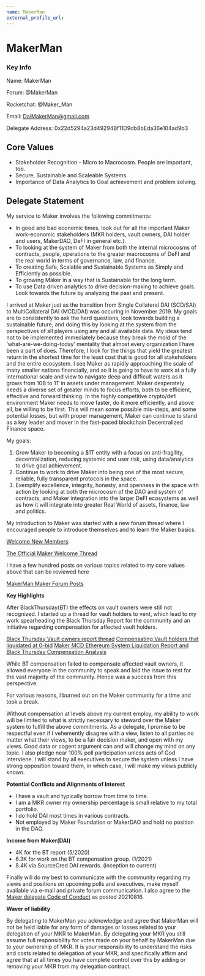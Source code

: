 ```yaml
---
name: MakerMan
external_profile_url:
---
```


# MakerMan

### Key Info

Name: MakerMan

Forum: @MakerMan

Rocketchat: @Maker_Man

Email: DaiMakerMan@gmail.com

Delegate Address: 0x22d5294a23d49294Bf11D9db8bEda36e104ad9b3
## Core Values
* Stakeholder Recognition - Micro to Macrocosm. People are important, too.
* Secure, Sustainable and Scaleable Systems.
* Importance of Data Analytics to Goal achievement and problem solving.

## Delegate Statement
My service to Maker involves the following commitments:

* In good and bad economic times, look out for all the important Maker work-economic stakeholders (MKR holders, vault owners, DAI holder and users, MakerDAO, DeFI in general etc.).
* To looking at the system of Maker from both the internal microcosms of contracts, people, operations to the greater macrocosms of DeFI and the real world in terms of governance, law, and finance.
* To creating Safe, Scalable and Sustainable Systems as Simply and Efficiently as possible.
* To growing Maker in a way that is Sustainable for the long term.
* To use Data driven analytics to drive decision-making to achieve goals.  Look towards the future by analyzing the past and present.

I arrived at Maker just as the transition from Single Collateral DAI (SCD/SAI) to MultiCollateral DAI (MCD/DAI) was occuring in November 2019. My goals are to consistently to ask the hard questions, look towards building a sustainable future, and doing this by looking at the system from the perspectives of all players using any and all available data. My ideas tend not to be implemented immediately because they break the mold of the ‘what-are-we-doing-today’ mentality that almost every organization I have been a part of does. Therefore, I look for the things that yield the greatest return in the shortest time for the least cost that is good for all stakeholders and the entire ecosystem. I see Maker as rapidly approaching the scale of many smaller nations financially, and so it is going to have to work at a fully international scale and view to navigate deep and difficult waters as it grows from 10B to 1T in assets under management. Maker desperately needs a diverse set of greater minds to focus efforts, both to be efficient, effective and forward thinking. In the highly competitive crypto/defi environment Maker needs to move faster, do it more efficiently, and above all, be willing to be first. This will mean some possible mis-steps, and some potential losses, but with proper management, Maker can continue to stand as a key leader and mover in the fast-paced blockchain Decentralized Finance space.

My goals:

1.  Grow Maker to becoming a $1T entity with a focus on anti-fragility, decentralization, reducing systemic and user risk, using data/analytics to drive goal achievement.
2.  Continue to work to drive Maker into being one of the most secure, reliable, fully transparent protocols in the space.
3.  Exemplify excellence, integrity, honesty, and openness in the space with action by looking at both the microcosm of the DAO and system of contracts, and Maker integration into the larger DeFI ecosystems as well as how it will integrate into greater Real World of assets, finance, law and politics.

My introduction to Maker was started with a new forum thread where I encouraged people to introduce themselves and to learn the Maker basics.

[Welcome New Members](https://forum.makerdao.com/t/is-there-a-thread-here-to-welcome-new-forum-members/766)

[The Official Maker Welcome Thread](https://forum.makerdao.com/t/the-official-welcome-thread/771)

I have a few hundred posts on various topics related to my core values above that can be reviewed here

[MakerMan Maker Forum Posts](https://forum.makerdao.com/u/makerman/)

**Key Highlights**

After BlackThursday(BT) the effects on vault owners were still not recognized.  I started up a thread for vault holders to vent, which lead to my work spearheading the Black Thursday Report for the community and an initiative regarding compensation for affected vault holders.

[Black Thursday Vault owners report thread](https://forum.makerdao.com/t/black-thursday-vault-owners-report-thread)
[Compensating Vault holders that liquidated at 0-bid](https://forum.makerdao.com/t/compensating-vault-holders-that-liquidated-at-0-bid)
[Maker MCD Ethereum System Liquidation Report and Black Thursday Compensation Analysis](https://forum.makerdao.com/t/maker-mcd-ethereum-system-liquidation-report-and-black-thursday-compensation-analysis)

While BT compensation failed to compensate affected vault owners, it allowed everyone in the community to speak and laid the issue to rest for the vast majority of the community.  Hence was a success from this perspective.

For various reasons, I burned out on the Maker community for a time and took a break.

Without compensation at levels above my current employ, my ability to work will be limited to what is strictly necessary to steward over the Maker system to fulfill the above commitments. As a delegate, I promise to be respectful even if I vehemently disagree with a view, listen to all parties no matter what their views, to be a fair decision maker, and open with my views. Good data or cogent argument can and will change my mind on any topic. I also pledge near 100% poll participation unless acts of God interviene. I will stand by all executives to secure the system unless I have strong opposition toward them, in which case, I will make my views publicly known.

**Potential Conflicts and Alignments of Interest**

* I have a vault and typically borrow from time to time.
* I am a MKR owner my ownership percentage is small relative to my total portfolio.
* I do hold DAI most times in various contracts.
* Not employed by Maker Foundation or MakerDAO and hold no position in the DAO.

**Income from Maker(DAI)**

* 4K for the BT report (5/2020)
* 6.3K for work on the BT compensation group. (1/2021)
* 8.4K via SourceCred DAI rewards. (inception to current)

Finally will do my best to communicate with the community regarding my views and positions on upcoming polls and executives, make myself available via e-mail and private forum communication. I also agree to the [Maker delegate Code of Conduct](https://forum.makerdao.com/t/recognised-delegate-code-of-conduct) as posted 20210816.

**Waver of liability**

By delegating to MakerMan you acknowledge and agree that MakerMan will not be held liable for any form of damages or losses related to your delegation of your MKR to MakerMan. By delegating your MKR you still assume full responsibility for votes made on your behalf by MakerMan due to your ownership of MKR. It is your responsibility to understand the risks and costs related to delegation of your MKR, and specifically affirm and agree that at all times you have complete control over this by adding or removing your MKR from my delegation contract.

